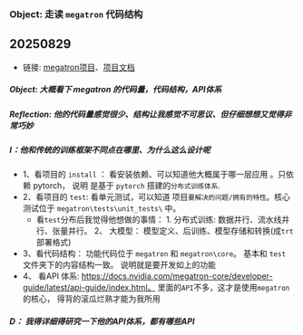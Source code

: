 ### Object:  走读 `megatron` 代码结构


## 20250829
- 链接: [megatron项目](https://github.com/NVIDIA/Megatron-LM)、[项目文档](https://docs.nvidia.com/megatron-core/developer-guide/latest/user-guide/index.html#quick-start) 

##### Object: 大概看下 megatron 的代码量，代码结构，API体系
##### Reflection: 他的代码量感觉很少、结构让我感觉不可思议、但仔细想想又觉得非常巧妙
##### I：他和传统的训练框架不同点在哪里、为什么这么设计呢
- 1、看项目的 `install` ： 看安装依赖、可以知道他大概属于哪一层应用 。只依赖 pytorch， 说明 是基于 `pytorch` 搭建的`分布式训练体系`.
- 2、看项目的 `test`: 看单元测试，可以知道 项目`要解决的问题/拥有的特性`。核心测试位于 `megatron\tests\unit_tests\` 中。
  -  看`test`分布后我觉得他想做的事情： 1. 分布式训练: 数据并行、流水线并行、张量并行。 2、 大模型： 模型定义、后训练、模型存储和转换(成`trt`部署格式)
- 3、看代码结构： 功能代码位于 `megatron` 和 `megatron\core`。 基本和 `test` 文件夹下的内容结构一致。 说明就是要开发如上的功能
- 4、 看API 体系: https://docs.nvidia.com/megatron-core/developer-guide/latest/api-guide/index.html。 里面的`API`不多，这才是使用`megatron`的核心， 得背的滚瓜烂熟才能为我所用

##### D： 我得详细得研究一下他的API体系，都有哪些API
